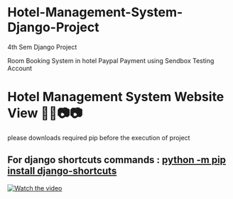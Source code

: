# Hotel-Management-System-Django-Project
4th Sem Django Project 



Room Booking System in hotel 
Paypal Payment using Sendbox Testing Account 


# Hotel Management System Website View 🎥🎥📷📷
please downloads required pip before the execution of project 

For django shortcuts commands : [python -m pip install django-shortcuts](https://pypi.org/project/django-shortcuts/)
---
[![Watch the video](https://user-images.githubusercontent.com/105594748/230765794-0b09f094-c081-4af3-85e7-1238e8ebf926.png)](https://github.com/Sandip-Kanzariya/Hotel-Management-System-Django-Project/issues/1#issue-1659812432)
